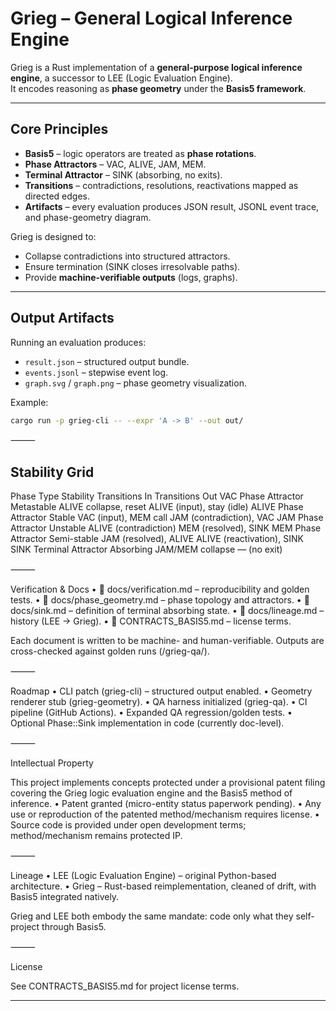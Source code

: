 # Grieg – General Logical Inference Engine

Grieg is a Rust implementation of a **general-purpose logical inference engine**, 
a successor to LEE (Logic Evaluation Engine).  
It encodes reasoning as **phase geometry** under the **Basis5 framework**.

---

## Core Principles

- **Basis5** – logic operators are treated as **phase rotations**.  
- **Phase Attractors** – VAC, ALIVE, JAM, MEM.  
- **Terminal Attractor** – SINK (absorbing, no exits).  
- **Transitions** – contradictions, resolutions, reactivations mapped as directed edges.  
- **Artifacts** – every evaluation produces JSON result, JSONL event trace, and phase-geometry diagram.  

Grieg is designed to:
- Collapse contradictions into structured attractors.  
- Ensure termination (SINK closes irresolvable paths).  
- Provide **machine-verifiable outputs** (logs, graphs).  

---

## Output Artifacts

Running an evaluation produces:

- `result.json` – structured output bundle.  
- `events.jsonl` – stepwise event log.  
- `graph.svg` / `graph.png` – phase geometry visualization.  

Example:

```bash
cargo run -p grieg-cli -- --expr 'A -> B' --out out/

```
⸻

## Stability Grid

Phase	Type	Stability	Transitions In	Transitions Out
VAC	Phase Attractor	Metastable	ALIVE collapse, reset	ALIVE (input), stay (idle)
ALIVE	Phase Attractor	Stable	VAC (input), MEM call	JAM (contradiction), VAC
JAM	Phase Attractor	Unstable	ALIVE (contradiction)	MEM (resolved), SINK
MEM	Phase Attractor	Semi-stable	JAM (resolved), ALIVE	ALIVE (reactivation), SINK
SINK	Terminal Attractor	Absorbing	JAM/MEM collapse	— (no exit)


⸻

Verification & Docs
	•	📄 docs/verification.md – reproducibility and golden tests.
	•	📄 docs/phase_geometry.md – phase topology and attractors.
	•	📄 docs/sink.md – definition of terminal absorbing state.
	•	📄 docs/lineage.md – history (LEE → Grieg).
	•	📄 CONTRACTS_BASIS5.md – license terms.

Each document is written to be machine- and human-verifiable.
Outputs are cross-checked against golden runs (/grieg-qa/).

⸻

Roadmap
	•	CLI patch (grieg-cli) – structured output enabled.
	•	Geometry renderer stub (grieg-geometry).
	•	QA harness initialized (grieg-qa).
	•	CI pipeline (GitHub Actions).
	•	Expanded QA regression/golden tests.
	•	Optional Phase::Sink implementation in code (currently doc-level).

⸻

Intellectual Property

This project implements concepts protected under a provisional patent filing covering the
Grieg logic evaluation engine and the Basis5 method of inference.
	•	Patent granted (micro-entity status paperwork pending).
	•	Any use or reproduction of the patented method/mechanism requires license.
	•	Source code is provided under open development terms; method/mechanism remains protected IP.

⸻

Lineage
	•	LEE (Logic Evaluation Engine) – original Python-based architecture.
	•	Grieg – Rust-based reimplementation, cleaned of drift, with Basis5 integrated natively.

Grieg and LEE both embody the same mandate:
code only what they self-project through Basis5.

⸻

License

See CONTRACTS_BASIS5.md for project license terms.

---

